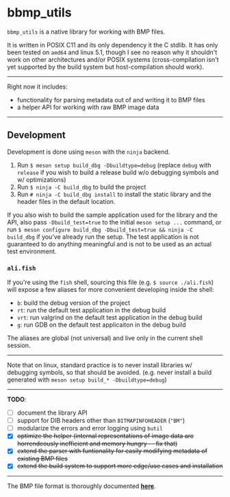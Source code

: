 # bbmp_utils

`bbmp_utils` is a native library for working with BMP files.

It is written in POSIX C11 and its only dependency it the C stdlib. It has only been tested on `amd64` and linux 5.1, though I see no reason why it shouldn't work on other architectures and/or POSIX systems (cross-compilation isn't yet supported by the build system but host-compilation should work).

---

Right now it includes:

* functionality for parsing metadata out of and writing it to BMP files
* a helper API for working with raw BMP image data

---

## Development

Development is done using `meson` with the `ninja` backend.

1. Run `$ meson setup build_dbg -Dbuildtype=debug` (replace `debug` with `release` if you wish to build a release build w/o debugging symbols and w/ optimizations)
2. Run `$ ninja -C build_dbg` to build the project
3. Run `# ninja -C build_dbg install` to install the static library and the header files in the default location.

If you also wish to build the sample application used for the library and the API, also pass `-Dbuild_test=true` to the initial `meson setup ...` command, or run `$ meson configure build_dbg -Dbuild_test=true && ninja -C build_dbg` if you've already run the setup.
The test application is not guaranteed to do anything meaningful and is not to be used as an actual test environment.

### `ali.fish`

If you're using the `fish` shell, sourcing this file (e.g. `$ source ./ali.fish`) will expose a few aliases for more convenient developing inside the shell: 

* `b`: build the debug version of the project
* `rt`: run the default test application in the debug build
* `vrt`: run valgrind on the default test application in the debug build
* `g`: run GDB on the default test applicaiton in the debug build

The aliases are global (not universal) and live only in the current shell session.

---

Note that on linux, standard practice is to never install libraries w/ debugging symbols, so that should be avoided. (e.g. never install a build generated with `meson setup build_* -Dbuildtype=debug`)

---

**TODO**: 

* [ ] document the library API
* [ ] support for DIB headers other than `BITMAPINFOHEADER` (`"BM"`)
* [ ] modularize the errors and error logging using `butil`
* [x] ~~optimize the helper (internal representations of image data are horrendeously inefficient and memory hungry -- fix that)~~
* [x] ~~extend the parser with funtionality for easily modifying metadata of existing BMP files~~
* [x] ~~extend the build system to support more edge/use cases and installation~~

---

The BMP file format is thoroughly documented [**here**](https://en.wikipedia.org/wiki/BMP_file_format).
